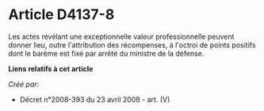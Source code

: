 # Article D4137-8

Les actes révélant une exceptionnelle valeur professionnelle peuvent donner lieu, outre l'attribution des récompenses, à
l'octroi de points positifs dont le barème est fixé par arrêté du ministre de la défense.

**Liens relatifs à cet article**

_Créé par_:

  - Décret n°2008-393 du 23 avril 2008 - art. (V)
